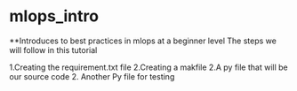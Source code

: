 # mlops_intro
**Introduces to best practices in mlops at a beginner level
The steps we will follow in this tutorial

1.Creating the requirement.txt file
2.Creating a makfile
2.A py file that will be our source code
2. Another Py file for testing
